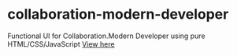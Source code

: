 # collaboration-modern-developer
Functional UI for Collaboration.Modern Developer using pure HTML/CSS/JavaScript
[View here](https://eyacobson.github.io/collaboration-modern-developer/)
